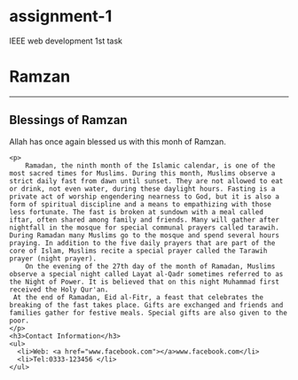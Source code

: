 # assignment-1
IEEE web development 1st task
<!DOCTYPE html>
<html lang="en">
  <head>
    <title>Ramzan 2023</title>
    <link rel="stylesheet" href="style.css" />
  </head>
  <body>
    <h1 id="one">Ramzan</h1>
    <hr id="line" />
    <h2>Blessings of Ramzan</h2>
    <p>
     Allah has once again blessed us with this monh of Ramzan.
    </p>

    <p>
        Ramadan, the ninth month of the Islamic calendar, is one of the most sacred times for Muslims. During this month, Muslims observe a strict daily fast from dawn until sunset. They are not allowed to eat or drink, not even water, during these daylight hours. Fasting is a private act of worship engendering nearness to God, but it is also a form of spiritual discipline and a means to empathizing with those less fortunate. The fast is broken at sundown with a meal called iftar, often shared among family and friends. Many will gather after nightfall in the mosque for special communal prayers called tarawih. During Ramadan many Muslims go to the mosque and spend several hours praying. In addition to the five daily prayers that are part of the core of Islam, Muslims recite a special prayer called the Tarawih prayer (night prayer).
        On the evening of the 27th day of the month of Ramadan, Muslims observe a special night called Layat al-Qadr sometimes referred to as the Night of Power. It is believed that on this night Muhammad first received the Holy Qur'an.
     At the end of Ramadan, Eid al-Fitr, a feast that celebrates the breaking of the fast takes place. Gifts are exchanged and friends and families gather for festive meals. Special gifts are also given to the poor. 
    </p>
    <h3>Contact Information</h3>
    <ul>
      <li>Web: <a href="www.facebook.com"></a>www.facebook.com</li>
      <li>Tel:0333-123456 </li>
    </ul>
  </body>
</html>
